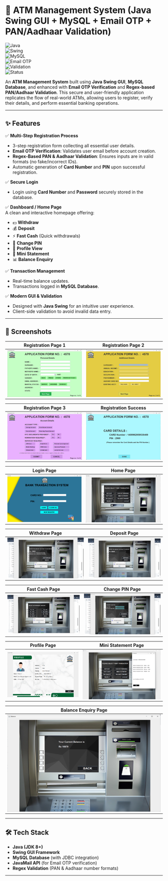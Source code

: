 # 🏦 ATM Management System (Java Swing GUI + MySQL + Email OTP + PAN/Aadhaar Validation)

![Java](https://img.shields.io/badge/Java-ED8B00?style=for-the-badge&logo=java&logoColor=white)  
![Swing](https://img.shields.io/badge/Swing-GUI-blue?style=for-the-badge)  
![MySQL](https://img.shields.io/badge/Database-MySQL-4479A1?style=for-the-badge&logo=mysql&logoColor=white)  
![Email OTP](https://img.shields.io/badge/Email-OTP-yellow?style=for-the-badge)  
![Validation](https://img.shields.io/badge/Input-Validation-green?style=for-the-badge)  
![Status](https://img.shields.io/badge/Project-Completed-brightgreen?style=for-the-badge)  

An **ATM Management System** built using **Java Swing GUI**, **MySQL Database**, and enhanced with **Email OTP Verification** and **Regex-based PAN/Aadhaar Validation**. This secure and user-friendly application replicates the flow of real-world ATMs, allowing users to register, verify their details, and perform essential banking operations.  

---

## ✨ Features

✅ **Multi-Step Registration Process**  
- 3-step registration form collecting all essential user details.  
- **Email OTP Verification**: Validates user email before account creation.  
- **Regex-Based PAN & Aadhaar Validation**: Ensures inputs are in valid formats (no fake/incorrect IDs).  
- Automatic generation of **Card Number** and **PIN** upon successful registration.  

✅ **Secure Login**  
- Login using **Card Number** and **Password** securely stored in the database.  

✅ **Dashboard / Home Page**  
A clean and interactive homepage offering:  
- 💵 **Withdraw**  
- 💰 **Deposit**  
- ⚡ **Fast Cash** (Quick withdrawals)  
- 🔑 **Change PIN**  
- 👤 **Profile View**  
- 🧾 **Mini Statement**  
- 📊 **Balance Enquiry**  

✅ **Transaction Management**  
- Real-time balance updates.  
- Transactions logged in **MySQL Database**.  

✅ **Modern GUI & Validation**  
- Designed with **Java Swing** for an intuitive user experience.  
- Client-side validation to avoid invalid data entry.  

---

## 📸 Screenshots

| **Registration Page 1**               | **Registration Page 2**               |
|----------------------------------------|----------------------------------------|
| ![Registration Page 1](src/screenshots/registration1.png) | ![Registration Page 2](src/screenshots/registration2.png) 





| **Registration Page 3**               | **Registration Success**                 |
|-----------------------------------------|------------------------------------------|
| ![Registration Page 3](src/screenshots/registration3.png) | ![Registration Success](src/screenshots/registration_success.png) |

| **Login Page**                         | **Home Page**                           |
|-----------------------------------------|------------------------------------------|
| ![Login Page](src/screenshots/login.png)    | ![Home Page](src/screenshots/home.png)      |

| **Withdraw Page**                      | **Deposit Page**                        |
|-----------------------------------------|------------------------------------------|
| ![Withdraw Page](src/screenshots/withdraw.png) | ![Deposit Page](src/screenshots/deposit.png) |

| **Fast Cash Page**                     | **Change PIN Page**                     |
|-----------------------------------------|------------------------------------------|
| ![Fast Cash Page](src/screenshots/fastcash.png) | ![Change PIN](src/screenshots/changepin.png) |

| **Profile Page**                        | **Mini Statement Page**                 |
|------------------------------------------|------------------------------------------|
| ![Profile Page](src/screenshots/profile.png) | ![Mini Statement](src/screenshots/ministatement.png) |

| **Balance Enquiry Page**               |             
|-----------------------------------------|
| ![Balance Enquiry](src/screenshots/balance.png) 


---

## 🛠️ Tech Stack

- **Java (JDK 8+)**
- **Swing GUI Framework**
- **MySQL Database** (with JDBC integration)
- **JavaMail API** (for Email OTP verification)
- **Regex Validation** (PAN & Aadhaar number formats)

---

